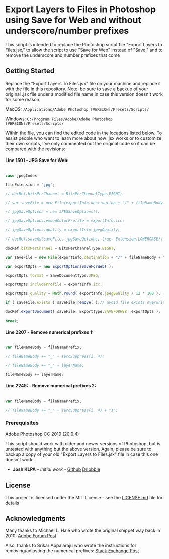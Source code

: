 # Export Layers to Files in Photoshop using Save for Web and without underscore/number prefixes

This script is intended to replace the Photoshop script file "Export Layers to Files.jsx," to allow the script to use "Save for Web" instead of "Save," and to remove the underscore and number prefixes that come 

## Getting Started

Replace the "Export Layers To Files.jsx" file on your machine and replace it with the file in this repository. Note: be sure to save a backup of your original .jsx file under a modified file name in case this version doesn't work for some reason.

MacOS: `/Applications/Adobe Photoshop [VERSION]/Presets/Scripts/`

Windows: `C:/Program Files/Adobe/Adobe Photoshop [VERSION]/Presets/Scripts/`


Within the file, you can find the edited code in the locations listed below. To assist people who want to learn more about how .jsx works or to customize their own scripts, I've only commented out the original code so it can be compared with the revisions:

#### Line 1501 - JPG Save for Web:

```javascript

case jpegIndex:

fileExtension = "jpg";

// docRef.bitsPerChannel = BitsPerChannelType.EIGHT;

// var saveFile = new File(exportInfo.destination + "/" + fileNameBody + ".jpg");

// jpgSaveOptions = new JPEGSaveOptions();

// jpgSaveOptions.embedColorProfile = exportInfo.icc;

// jpgSaveOptions.quality = exportInfo.jpegQuality;

// docRef.saveAs(saveFile, jpgSaveOptions, true, Extension.LOWERCASE);

docRef.bitsPerChannel = BitsPerChannelType.EIGHT;

var saveFile = new File(exportInfo.destination + "/" + fileNameBody + ".jpg");

var exportOpts = new ExportOptionsSaveForWeb( );

exportOpts.format = SaveDocumentType.JPEG;

exportOpts.includeProfile = exportInfo.icc;

exportOpts.quality = Math.round( exportInfo.jpegQuality / 12 * 100 ); // exportInfo.jpegQuality is 0 to 12, SFW uses 0 to 100. this converts

if ( saveFile.exists ) saveFile.remove( );// avoid file exists overwrite dialog

docRef.exportDocument( saveFile, ExportType.SAVEFORWEB, exportOpts );

break;

```

#### Line 2207 - Remove numerical prefixes 1:

```javascript

var fileNameBody = fileNamePrefix;

// fileNameBody += "_" + zeroSuppress(i, 4);

// fileNameBody += "_" + layerName;

fileNameBody += layerName;

```

#### Line 2245: - Remove numerical prefixes 2:

```javascript

var fileNameBody = fileNamePrefix;

// fileNameBody += "_" + zeroSuppress(i, 4) + "s";

```

### Prerequisites

Adobe Photoshop CC 2019 (20.0.4)

This script should work with older and newer versions of Photoshop, but is untested with anything but the above version. Again, please be sure to backup a copy of your old "Export Layers to Files.jsx" file in case this one doesn't work.

* **Josh KLPA** - *Initial work* - [Github](https://github.com/JoshKLPA) [Dribbble](https://dribbble.com/KLPA)

## License

This project is licensed under the MIT License - see the [LICENSE.md](LICENSE.md) file for details

## Acknowledgments

Many thanks to Michael L. Hale who wrote the original snippet way back in 2010: [Adobe Forum Post](https://forums.adobe.com/thread/572458)

Also, thanks to Srikar Appalaraju who wrote the instructions for removing/adjusting the numerical prefixes: [Stack Exchange Post](https://graphicdesign.stackexchange.com/questions/10669/cs5-export-layers-as-files-with-no-number-sequence)